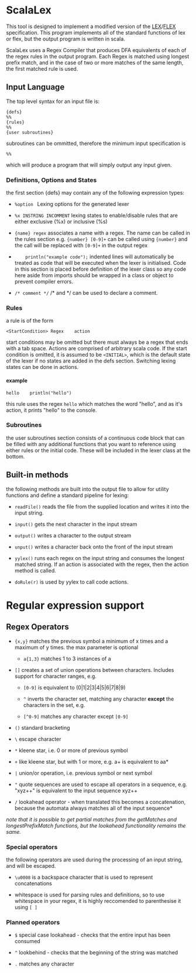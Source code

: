 # ScalaLex
This tool is designed to implement a modified version of the [LEX](http://dinosaur.compilertools.net/lex/)/[FLEX](http://dinosaur.compilertools.net/flex/manpage.html) specification. This program implements all of the standard functions of lex or flex, but the output program is written in scala.

ScalaLex uses a Regex Compiler that produces DFA equivalents of each of the regex rules in the output program. Each Regex is matched using longest prefix match, and in the case of two or more matches of the same length, the first matched rule is used.

## Input Language

The top level syntax for an input file is:


    {defs}
    %%
    {rules}
    %%
    {user subroutines}


subroutines can be ommitted, therefore the minimum input specification is

    %%

which will produce a program that will simply output any input given.


### Definitions, Options and States
the first section {defs} may contain any of the following expression types:


- ``%option `` Lexing options for the generated lexer

- ``%x INSTRING INCOMMENT`` lexing states to enable/disable rules that are either exclusive (%x) or inclusive (%s)

- ``{name} regex`` associates a name with a regex. The name can be called in the rules section e.g. ``{number} [0-9]+`` can be called using ``{number}`` and the call will be replaced with ``[0-9]+`` in the output regex

- ``    println("example code");`` indented lines will automatically be treated as code that will be executed when the lexer is initialised. Code in this section is placed before definition of the lexer class so any code here aside from imports should be wrapped in a class or object to prevent compiler errors.

- ``/* comment */`` /* and */ can be used to declare a comment.

### Rules
a rule is of the form 
```
<StartCondition> Regex    action
```

start conditions may be omitted but there must always be a regex that ends with a tab space. Actions are comprised of arbitrary scala code. If the start condition is omitted, it is assumed to be ``<INITIAL>``, which is the default state of the lexer if no states are added in the defs section. Switching lexing states can be done in actions.

#### example
```
hello    println("hello")
```

this rule uses the regex ``hello`` which matches the word "hello", and as it's action, it prints "hello" to the console.

### Subroutines
the user subroutines section consists of a continuous code block that can be filled with any additional functions that you want to reference using either rules or the initial code. These will be included in the lexer class at the bottom.

## Built-in methods
the following methods are built into the output file to allow for utility functions and define a standard pipeline for lexing:

- ``readFile()`` reads the file from the supplied location and writes it into the input string.

- ``input()`` gets the next character in the input stream

- ``output()`` writes a character to the output stream

- ``unput()`` writes a character back onto the front of the input stream

- ``yylex()`` runs each regex on the input string and consumes the longest matched string. If an action is associated with the regex, then the action method is called.

- ``doRule(r)`` is used by yylex to call code actions.

# Regular expression support

## Regex Operators

- ``{x,y}`` matches the previous symbol a minimum of x times and a maximum of y times. the max parameter is optional

    - ``a{1,3}`` matches 1 to 3 instances of a

- ``[]`` creates a set of union operations between characters. Includes support for character ranges, e.g.
            
    - ``[0-9]`` is equivalent to (0|1|2|3|4|5|6|7|8|9)

    
    - ``^`` inverts the character set, matching any character **except** the characters in the set, e.g.
    - ``[^0-9]`` matches any character except ``[0-9]``
        
- ``()`` standard bracketing
        
- ``\``  escape character
        
- ``*``  kleene star, i.e. 0 or more of previous symbol
        
- ``+``  like kleene star, but with 1 or more, e.g. a+ is equivalent to aa*
        
- ``|``  union/or operation, i.e. previous symbol or next symbol

- ``"``  quote sequences are used to escape all operators in a sequence, e.g. "xyz++" is equivalent to the input sequence xyz++

- ``/`` lookahead operator - when translated this becomes a concatenation, because the automata always matches all of the input sequence*

*note that it is possible to get partial matches from the getMatches and longestPrefixMatch functions, but the lookahead functionality remains the same.*

### Special operators
the following operators are used during the processing of an input string, and will be escaped.

- ``\u0008`` is a backspace character that is used to represent concatenations

- whitespace is used for parsing rules and definitions, so to use whitespace in your regex, it is highly reccomended to parenthesise it using ``[ ]``

### Planned operators

- ``$`` special case lookahead - checks that the entire input has been consumed

- ``^`` lookbehind - checks that the beginning of the string was matched

- ``.`` matches any character